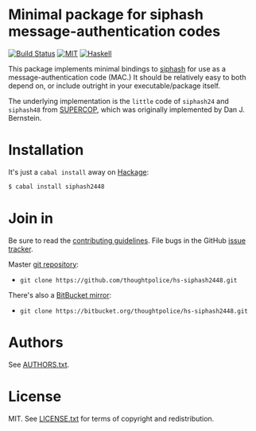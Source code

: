 # Minimal package for siphash message-authentication codes

[![Build Status](https://travis-ci.org/thoughtpolice/hs-siphash2448.png?branch=master)](https://travis-ci.org/thoughtpolice/hs-siphash2448)
[![MIT](http://b.repl.ca/v1/license-MIT-blue.png)](http://en.wikipedia.org/wiki/MIT_License)
[![Haskell](http://b.repl.ca/v1/language-haskell-lightgrey.png)](http://www.haskell.org)

This package implements minimal bindings to
[siphash](https://131002.net/siphash/) for use as a
message-authentication code (MAC.) It should be relatively easy to
both depend on, or include outright in your executable/package itself.

The underlying implementation is the `little` code of `siphash24` and
`siphash48` from [SUPERCOP][], which was originally implemented by Dan
J. Bernstein.

[siphash]: https://131002.net/siphash/
[SUPERCOP]: http://bench.cr.yp.to/supercop.html

# Installation

It's just a `cabal install` away on [Hackage][]:

```bash
$ cabal install siphash2448
```

# Join in

Be sure to read the [contributing guidelines][contribute]. File bugs
in the GitHub [issue tracker][].

Master [git repository][gh]:

* `git clone https://github.com/thoughtpolice/hs-siphash2448.git`

There's also a [BitBucket mirror][bb]:

* `git clone https://bitbucket.org/thoughtpolice/hs-siphash2448.git`

# Authors

See [AUTHORS.txt](https://raw.github.com/thoughtpolice/hs-siphash2448/master/AUTHORS.txt).

# License

MIT. See
[LICENSE.txt](https://raw.github.com/thoughtpolice/hs-siphash2448/master/LICENSE.txt)
for terms of copyright and redistribution.

[contribute]: https://github.com/thoughtpolice/hs-siphash2448/blob/master/CONTRIBUTING.md
[issue tracker]: http://github.com/thoughtpolice/hs-siphash2448/issues
[gh]: http://github.com/thoughtpolice/hs-siphash2448
[bb]: http://bitbucket.org/thoughtpolice/hs-siphash2448
[Hackage]: http://hackage.haskell.org/package/siphash2448

